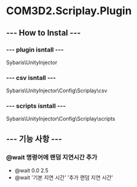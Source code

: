 # COM3D2.Scriplay.Plugin

## --- How to Instal ---

### --- plugin isntall ---

Sybaris\UnityInjector

### --- csv isntall ---

Sybaris\UnityInjector\Config\Scriplay\csv

### --- scripts isntall ---

Sybaris\UnityInjector\Config\Scriplay\scripts

## --- 기능 사항 ---

### @wait 명령어에 랜덤 지연시간 추가

- @wait 0.0 2.5
- @wait '기본 지연 시간' '추가 랜덤 지연 시간'


